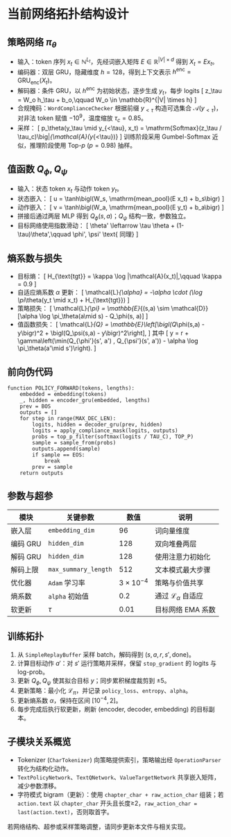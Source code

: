 # 当前网络拓扑结构设计

## 策略网络 $\pi_\theta$
- 输入：token 序列 $x_t \in \mathbb{N}^{L_t}$，先经词嵌入矩阵 $E \in \mathbb{R}^{|V| \times d}$ 得到 $X_t = E x_t$。
- 编码器：双层 GRU，隐藏维度 $h=128$，得到上下文表示 $h^{\text{enc}} = \mathrm{GRU}_{\text{enc}}(X_t)$。
- 解码器：条件 GRU，以 $h^{\text{enc}}$ 为初始状态，逐步生成 $y_t$，每步 logits
  \[
  z_\tau = W_o h_\tau + b_o,\qquad W_o \in \mathbb{R}^{|V| \times h}
  \]
- 合规掩码：`WordComplianceChecker` 根据前缀 $y_{<\tau}$ 构造可选集合 $\mathcal{A}(y_{<\tau})$，对非法 token 赋值 $-10^9$，温度缩放 $\tau_c = 0.85$。
- 采样：
  \[
  p_\theta(y_\tau \mid y_{<\tau}, x_t) = \mathrm{Softmax}(z_\tau / \tau_c)\big|_{\mathcal{A}(y_{<\tau})}
  \]
  训练阶段采用 Gumbel-Softmax 近似，推理阶段使用 Top-$p$ ($p=0.98$) 抽样。

## 值函数 $Q_\phi, Q_\psi$
- 输入：状态 token $x_t$ 与动作 token $y_t$。
- 状态嵌入：
  \[
  u = \tanh\bigl(W_s\, \mathrm{mean\_pool}(E x_t) + b_s\bigr)
  \]
- 动作嵌入：
  \[
  v = \tanh\bigl(W_a\, \mathrm{mean\_pool}(E y_t) + b_a\bigr)
  \]
- 拼接后通过两层 MLP 得到 $Q_\phi(s, a)$；$Q_\psi$ 结构一致，参数独立。
- 目标网络使用指数滑动：
  \[
  \theta' \leftarrow \tau \theta + (1-\tau)\theta',\qquad \phi', \psi' \text{ 同理}
  \]

## 熵系数与损失
- 目标熵：
  \[
  H_{\text{tgt}} = \kappa \log |\mathcal{A}(x_t)|,\qquad \kappa = 0.9
  \]
- 自适应熵系数 $\alpha$ 更新：
  \[
  \mathcal{L}_{\alpha} = -\alpha \cdot (\log \pi_\theta(y_t \mid x_t) + H_{\text{tgt}})
  \]
- 策略损失：
  \[
  \mathcal{L}_{\pi} = \mathbb{E}_{(s,a) \sim \mathcal{D}}[\alpha \log \pi_\theta(a\mid s) - Q_\phi(s, a)]
  \]
- 值函数损失：
  \[
  \mathcal{L}_{Q} = \mathbb{E}\left[\bigl(Q_\phi(s,a) - y\bigr)^2 + \bigl(Q_\psi(s,a) - y\bigr)^2\right],
  \]
  其中
  \[
  y = r + \gamma\left(\min(Q_{\phi'}(s', a') , Q_{\psi'}(s', a')) - \alpha \log \pi_\theta(a'\mid s')\right).
  \]

## 前向伪代码
```pseudo
function POLICY_FORWARD(tokens, lengths):
    embedded = embedding(tokens)
    _, hidden = encoder_gru(embedded, lengths)
    prev = BOS
    outputs = []
    for step in range(MAX_DEC_LEN):
        logits, hidden = decoder_gru(prev, hidden)
        logits = apply_compliance_mask(logits, outputs)
        probs = top_p_filter(softmax(logits / TAU_C), TOP_P)
        sample = sample_from(probs)
        outputs.append(sample)
        if sample == EOS:
            break
        prev = sample
    return outputs
```

## 参数与超参
| 模块 | 关键参数 | 数值 | 说明 |
| --- | --- | --- | --- |
| 嵌入层 | `embedding_dim` | 96 | 词向量维度 |
| 编码 GRU | `hidden_dim` | 128 | 双向堆叠两层 |
| 解码 GRU | `hidden_dim` | 128 | 使用注意力初始化 |
| 解码上限 | `max_summary_length` | 512 | 文本模式最大步骤 |
| 优化器 | `Adam` 学习率 | $3\times10^{-4}$ | 策略与价值共享 |
| 熵系数 | `alpha` 初始值 | 0.2 | 通过 $\mathcal{L}_\alpha$ 自适应 |
| 软更新 | $\tau$ | 0.01 | 目标网络 EMA 系数 |

## 训练拓扑
1. 从 `SimpleReplayBuffer` 采样 batch，解码得到 $(s, a, r, s', \text{done})$。
2. 计算目标动作 $a'$：对 $s'$ 运行策略并采样，保留 `stop_gradient` 的 logits 与 log-prob。
3. 更新 $Q_\phi, Q_\psi$ 使其拟合目标 $y$；同步累积梯度裁剪到 $\pm 5$。
4. 更新策略：最小化 $\mathcal{L}_{\pi}$，并记录 `policy_loss`、`entropy`、`alpha`。
5. 更新熵系数 $\alpha$，保持在区间 $[10^{-4}, 2]$。
6. 每步完成后执行软更新，刷新 (encoder, decoder, embedding) 的目标副本。

## 子模块关系概览
- Tokenizer (`CharTokenizer`) 向策略提供索引，策略输出经 `OperationParser` 转化为结构化动作。
- `TextPolicyNetwork`、`TextQNetwork`、`ValueTargetNetwork` 共享嵌入矩阵，减少参数漂移。
- 字符模式 bigram（更新）：使用 `chapter_char + raw_action_char` 组装；若 `action.text` 以 `chapter_char` 开头且长度≥2，`raw_action_char = last(action.text)`，否则取首字。

若网络结构、超参或采样策略调整，请同步更新本文件与相关实现。
